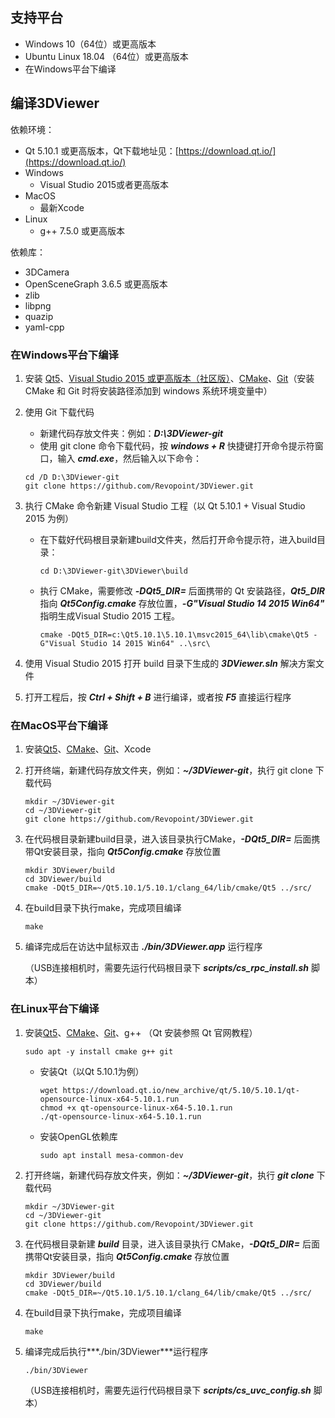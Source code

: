 ## 支持平台<div id="1"/>

- Windows 10（64位）或更高版本
- Ubuntu Linux 18.04 （64位）或更高版本
- 在Windows平台下编译 

## 编译3DViewer<div id="2"/>

依赖环境：

- Qt 5.10.1 或更高版本，Qt下载地址见：[https://download.qt.io/](https://download.qt.io/)
- Windows
  - Visual Studio 2015或者更高版本
- MacOS
  - 最新Xcode
- Linux
  - g++ 7.5.0 或更高版本

依赖库：

- 3DCamera
- OpenSceneGraph 3.6.5 或更高版本
- zlib
- libpng
- quazip
- yaml-cpp

### 在Windows平台下编译<div id="3"/>

1. 安装 [Qt5](https://download.qt.io/)、[Visual Studio 2015 或更高版本（社区版）](https://visualstudio.microsoft.com)、[CMake](https://cmake.org/download/)、[Git](https://git-scm.com/downloads)（安装 CMake 和 Git 时将安装路径添加到 windows 系统环境变量中）

2. 使用 Git 下载代码

   - 新建代码存放文件夹：例如：***D:\3DViewer-git***
   - 使用 git clone 命令下载代码，按 ***windows + R*** 快捷键打开命令提示符窗口，输入 ***cmd.exe***，然后输入以下命令：

   ```
   cd /D D:\3DViewer-git
   git clone https://github.com/Revopoint/3DViewer.git
   ```

3. 执行 CMake 命令新建 Visual Studio 工程（以 Qt 5.10.1 + Visual Studio 2015 为例）

   - 在下载好代码根目录新建build文件夹，然后打开命令提示符，进入build目录：

     ```
     cd D:\3DViewer-git\3DViewer\build
     ```

   - 执行 CMake，需要修改 ***-DQt5_DIR=*** 后面携带的 Qt 安装路径，***Qt5_DIR*** 指向 ***Qt5Config.cmake*** 存放位置，***-G"Visual Studio 14 2015 Win64"*** 指明生成Visual Studio 2015 工程。

     ```
     cmake -DQt5_DIR=c:\Qt5.10.1\5.10.1\msvc2015_64\lib\cmake\Qt5 -G"Visual Studio 14 2015 Win64" ..\src\
     ```

4. 使用 Visual Studio 2015 打开 build 目录下生成的 ***3DViewer.sln*** 解决方案文件

5. 打开工程后，按 ***Ctrl + Shift + B*** 进行编译，或者按 ***F5*** 直接运行程序

### 在MacOS平台下编译<div id="4"/>

1. 安装[Qt5](https://download.qt.io/)、[CMake](https://cmake.org/download/)、[Git](https://git-scm.com/downloads)、Xcode

2. 打开终端，新建代码存放文件夹，例如：***~/3DViewer-git***，执行 git clone 下载代码

   ```
   mkdir ~/3DViewer-git
   cd ~/3DViewer-git
   git clone https://github.com/Revopoint/3DViewer.git
   ```

3. 在代码根目录新建build目录，进入该目录执行CMake，***-DQt5_DIR=*** 后面携带Qt安装目录，指向 ***Qt5Config.cmake*** 存放位置

   ```
   mkdir 3DViewer/build
   cd 3DViewer/build
   cmake -DQt5_DIR=~/Qt5.10.1/5.10.1/clang_64/lib/cmake/Qt5 ../src/
   ```

4. 在build目录下执行make，完成项目编译

   ```
   make
   ```

5. 编译完成后在访达中鼠标双击 ***./bin/3DViewer.app*** 运行程序

   （USB连接相机时，需要先运行代码根目录下 ***scripts/cs_rpc_install.sh*** 脚本）

### 在Linux平台下编译<div id="5"/>

1. 安装[Qt5](https://download.qt.io/)、[CMake](https://cmake.org/download/)、[Git](https://git-scm.com/downloads)、g++ （Qt 安装参照 Qt 官网教程）

   ```
   sudo apt -y install cmake g++ git 
   ```

   - 安装Qt（以Qt 5.10.1为例）

     ```
     wget https://download.qt.io/new_archive/qt/5.10/5.10.1/qt-opensource-linux-x64-5.10.1.run
     chmod +x qt-opensource-linux-x64-5.10.1.run
     ./qt-opensource-linux-x64-5.10.1.run
     ```

   - 安装OpenGL依赖库

     ```
     sudo apt install mesa-common-dev
     ```

2. 打开终端，新建代码存放文件夹，例如：***~/3DViewer-git***，执行 ***git clone*** 下载代码

   ```
   mkdir ~/3DViewer-git
   cd ~/3DViewer-git
   git clone https://github.com/Revopoint/3DViewer.git
   ```

3. 在代码根目录新建 ***build*** 目录，进入该目录执行 CMake，***-DQt5_DIR=*** 后面携带Qt安装目录，指向 ***Qt5Config.cmake*** 存放位置

   ```
   mkdir 3DViewer/build
   cd 3DViewer/build
   cmake -DQt5_DIR=~/Qt5.10.1/5.10.1/clang_64/lib/cmake/Qt5 ../src/
   ```

4. 在build目录下执行make，完成项目编译

   ```
   make
   ```

5. 编译完成后执行***./bin/3DViewer***运行程序

   ```
   ./bin/3DViewer
   ```

   （USB连接相机时，需要先运行代码根目录下 ***scripts/cs_uvc_config.sh*** 脚本）

